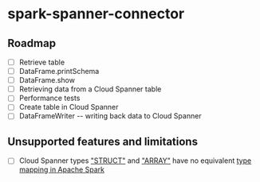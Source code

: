 # spark-spanner-connector

## Roadmap
- [ ] Retrieve table
- [ ] DataFrame.printSchema
- [ ] DataFrame.show
- [ ] Retrieving data from a Cloud Spanner table
- [ ] Performance tests
- [ ] Create table in Cloud Spanner
- [ ] DataFrameWriter -- writing back data to Cloud Spanner

## Unsupported features and limitations
- [ ] Cloud Spanner types ["STRUCT"](https://cloud.google.com/spanner/docs/reference/standard-sql/data-types#struct_type) and ["ARRAY"](https://cloud.google.com/spanner/docs/reference/standard-sql/data-types#array_type) have no equivalent [type mapping in Apache Spark](https://spark.apache.org/docs/1.5.1/api/java/org/apache/spark/sql/types/DataTypes.html)
